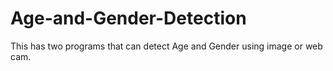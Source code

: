 # Age-and-Gender-Detection
This has two programs that can detect  Age and Gender using image or web cam. 
